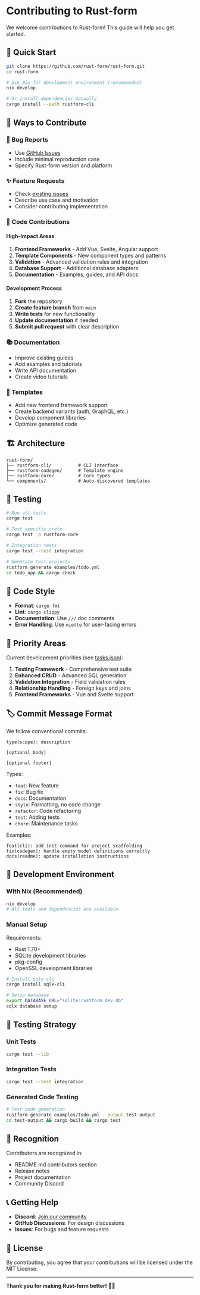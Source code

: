 # Contributing to Rust-form

We welcome contributions to Rust-form! This guide will help you get started.

## 🚀 Quick Start

```bash
git clone https://github.com/rust-form/rust-form.git
cd rust-form

# Use Nix for development environment (recommended)
nix develop

# Or install dependencies manually
cargo install --path rustform-cli
```

## 🎯 Ways to Contribute

### 🐛 Bug Reports
- Use [GitHub Issues](https://github.com/rust-form/rust-form/issues)
- Include minimal reproduction case
- Specify Rust-form version and platform

### ✨ Feature Requests
- Check [existing issues](https://github.com/rust-form/rust-form/issues)
- Describe use case and motivation
- Consider contributing implementation

### 🔧 Code Contributions

#### High-Impact Areas
1. **Frontend Frameworks** - Add Vue, Svelte, Angular support
2. **Template Components** - New component types and patterns
3. **Validation** - Advanced validation rules and integration
4. **Database Support** - Additional database adapters
5. **Documentation** - Examples, guides, and API docs

#### Development Process
1. **Fork** the repository
2. **Create feature branch** from `main`
3. **Write tests** for new functionality
4. **Update documentation** if needed
5. **Submit pull request** with clear description

### 📚 Documentation
- Improve existing guides
- Add examples and tutorials
- Write API documentation
- Create video tutorials

### 🎨 Templates
- Add new frontend framework support
- Create backend variants (auth, GraphQL, etc.)
- Develop component libraries
- Optimize generated code

## 🏗️ Architecture

```
rust-form/
├── rustform-cli/          # CLI interface
├── rustform-codegen/      # Template engine
├── rustform-core/         # Core types
└── components/            # Auto-discovered templates
```

## 🧪 Testing

```bash
# Run all tests
cargo test

# Test specific crate
cargo test -p rustform-core

# Integration tests
cargo test --test integration

# Generate test projects
rustform generate examples/todo.yml
cd todo_app && cargo check
```

## 📝 Code Style

- **Format**: `cargo fmt`
- **Lint**: `cargo clippy`
- **Documentation**: Use `///` doc comments
- **Error Handling**: Use `miette` for user-facing errors

## 🎯 Priority Areas

Current development priorities (see [tasks.json](ai/tasks.json)):

1. **Testing Framework** - Comprehensive test suite
2. **Enhanced CRUD** - Advanced SQL generation
3. **Validation Integration** - Field validation rules
4. **Relationship Handling** - Foreign keys and joins
5. **Frontend Frameworks** - Vue and Svelte support

## 🏷️ Commit Message Format

We follow conventional commits:

```
type(scope): description

[optional body]

[optional footer]
```

Types:
- `feat`: New feature
- `fix`: Bug fix
- `docs`: Documentation
- `style`: Formatting, no code change
- `refactor`: Code refactoring
- `test`: Adding tests
- `chore`: Maintenance tasks

Examples:
```
feat(cli): add init command for project scaffolding
fix(codegen): handle empty model definitions correctly
docs(readme): update installation instructions
```

## 🔄 Development Environment

### With Nix (Recommended)
```bash
nix develop
# All tools and dependencies are available
```

### Manual Setup
Requirements:
- Rust 1.70+
- SQLite development libraries
- pkg-config
- OpenSSL development libraries

```bash
# Install sqlx-cli
cargo install sqlx-cli

# Setup database
export DATABASE_URL="sqlite:rustform_dev.db"
sqlx database setup
```

## 🧪 Testing Strategy

### Unit Tests
```bash
cargo test --lib
```

### Integration Tests
```bash
cargo test --test integration
```

### Generated Code Testing
```bash
# Test code generation
rustform generate examples/todo.yml --output test-output
cd test-output && cargo build && cargo test
```

## 🌟 Recognition

Contributors are recognized in:
- README.md contributors section
- Release notes
- Project documentation
- Community Discord

## 📞 Getting Help

- **Discord**: [Join our community](https://discord.gg/rust-form)
- **GitHub Discussions**: For design discussions
- **Issues**: For bugs and feature requests

## 📄 License

By contributing, you agree that your contributions will be licensed under the MIT License.

---

**Thank you for making Rust-form better!** 🦀✨